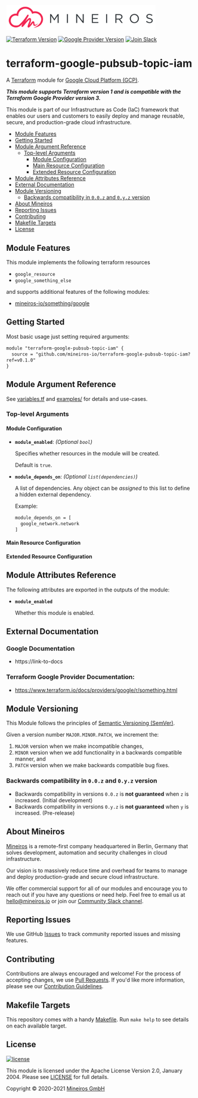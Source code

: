 [<img src="https://raw.githubusercontent.com/mineiros-io/brand/3bffd30e8bdbbde32c143e2650b2faa55f1df3ea/mineiros-primary-logo.svg" width="400"/>][homepage]

[![Terraform Version][badge-terraform]][releases-terraform]
[![Google Provider Version][badge-tf-gcp]][releases-google-provider]
[![Join Slack][badge-slack]][slack]

# terraform-google-pubsub-topic-iam

A [Terraform] module for [Google Cloud Platform (GCP)][gcp].

**_This module supports Terraform version 1
and is compatible with the Terraform Google Provider version 3._**

This module is part of our Infrastructure as Code (IaC) framework
that enables our users and customers to easily deploy and manage reusable,
secure, and production-grade cloud infrastructure.

- [Module Features](#module-features)
- [Getting Started](#getting-started)
- [Module Argument Reference](#module-argument-reference)
  - [Top-level Arguments](#top-level-arguments)
    - [Module Configuration](#module-configuration)
    - [Main Resource Configuration](#main-resource-configuration)
    - [Extended Resource Configuration](#extended-resource-configuration)
- [Module Attributes Reference](#module-attributes-reference)
- [External Documentation](#external-documentation)
- [Module Versioning](#module-versioning)
  - [Backwards compatibility in `0.0.z` and `0.y.z` version](#backwards-compatibility-in-00z-and-0yz-version)
- [About Mineiros](#about-mineiros)
- [Reporting Issues](#reporting-issues)
- [Contributing](#contributing)
- [Makefile Targets](#makefile-targets)
- [License](#license)

## Module Features

<!-- info: please adjust the following text -->

This module implements the following terraform resources

- `google_resource`
- `google_something_else`

and supports additional features of the following modules:

<!-- markdown-link-check-disable -->
- [mineiros-io/something/google](https://github.com/mineiros-io/terraform-google-something)
<!-- markdown-link-check-enable -->

<!--
These are some of our custom features:

- **Default Security Settings**:
  secure by default by setting security to `true`, additional security can be added by setting some feature to `enabled`

- **Standard Module Features**:
  Cool Feature of the main resource, tags

- **Extended Module Features**:
  Awesome Extended Feature of an additional related resource,
  and another Cool Feature

- **Additional Features**:
  a Cool Feature that is not actually a resource but a cool set up from us

- _Features not yet implemented_:
  Standard Features missing,
  Extended Features planned,
  Additional Features planned
-->

## Getting Started

Most basic usage just setting required arguments:

```hcl
module "terraform-google-pubsub-topic-iam" {
  source = "github.com/mineiros-io/terraform-google-pubsub-topic-iam?ref=v0.1.0"
}
```

## Module Argument Reference

See [variables.tf] and [examples/] for details and use-cases.

### Top-level Arguments

#### Module Configuration

- **`module_enabled`**: _(Optional `bool`)_

  Specifies whether resources in the module will be created.

  Default is `true`.

- **`module_depends_on`**: _(Optional `list(dependencies)`)_

  A list of dependencies. Any object can be _assigned_ to this list to define a hidden external dependency.

  Example:

  ```hcl
  module_depends_on = [
    google_network.network
  ]
  ```

#### Main Resource Configuration

<!-- Example of a required variable:

- **`name`**: **_(Required `string`)_**

  The name of the resource.

  Default is `"name"`.

-->

<!-- Example of an optional variable:

- **`name`**: _(Optional `string`)_

  The name of the resource.

  Default is `"name"`.

-->

<!-- Example of an object:
     - We use inline documentation to describe complex objects or lists/maps of complex objects.
     - Please indent each level with 2 spaces so the documentation is rendered in a readable way.

- **`user`**: _(Optional `object(user)`)_

  A user object.

  Example

  ```hcl
  user = {
    name        = "marius"
    description = "The guy from Berlin."
  }
  ```

  Default is `{}`.

  A/Each `user` object can have the following fields:

  - **`name`**: **_(Required `string`)_**

    The Name of the user.

  - **`description`**: _(Optional `decription`)_

    A description describing the user in more detail.

    Default is `""`.

-->

#### Extended Resource Configuration

## Module Attributes Reference

The following attributes are exported in the outputs of the module:

- **`module_enabled`**

  Whether this module is enabled.

<!-- all outputs in outputs.tf-->

## External Documentation

### Google Documentation
<!-- markdown-link-check-disable -->

  - https://link-to-docs

### Terraform Google Provider Documentation:

  - https://www.terraform.io/docs/providers/google/r/something.html
<!-- markdown-link-check-disable -->

## Module Versioning

This Module follows the principles of [Semantic Versioning (SemVer)].

Given a version number `MAJOR.MINOR.PATCH`, we increment the:

1. `MAJOR` version when we make incompatible changes,
2. `MINOR` version when we add functionality in a backwards compatible manner, and
3. `PATCH` version when we make backwards compatible bug fixes.

### Backwards compatibility in `0.0.z` and `0.y.z` version

- Backwards compatibility in versions `0.0.z` is **not guaranteed** when `z` is increased. (Initial development)
- Backwards compatibility in versions `0.y.z` is **not guaranteed** when `y` is increased. (Pre-release)

## About Mineiros

[Mineiros][homepage] is a remote-first company headquartered in Berlin, Germany
that solves development, automation and security challenges in cloud infrastructure.

Our vision is to massively reduce time and overhead for teams to manage and
deploy production-grade and secure cloud infrastructure.

We offer commercial support for all of our modules and encourage you to reach out
if you have any questions or need help. Feel free to email us at [hello@mineiros.io] or join our
[Community Slack channel][slack].

## Reporting Issues

We use GitHub [Issues] to track community reported issues and missing features.

## Contributing

Contributions are always encouraged and welcome! For the process of accepting changes, we use
[Pull Requests]. If you'd like more information, please see our [Contribution Guidelines].

## Makefile Targets

This repository comes with a handy [Makefile].
Run `make help` to see details on each available target.

## License

[![license][badge-license]][apache20]

This module is licensed under the Apache License Version 2.0, January 2004.
Please see [LICENSE] for full details.

Copyright &copy; 2020-2021 [Mineiros GmbH][homepage]

<!-- References -->

[homepage]: https://mineiros.io/?ref=terraform-google-pubsub-topic-iam
[hello@mineiros.io]: mailto:hello@mineiros.io

<!-- markdown-link-check-disable -->

[badge-build]: https://github.com/mineiros-io/terraform-google-premium-modules/workflows/Tests/badge.svg

<!-- markdown-link-check-enable -->

[badge-semver]: https://img.shields.io/github/v/tag/mineiros-io/terraform-google-pubsub-topic-iam.svg?label=latest&sort=semver
[badge-license]: https://img.shields.io/badge/license-Apache%202.0-brightgreen.svg
[badge-terraform]: https://img.shields.io/badge/Terraform-1.x-623CE4.svg?logo=terraform
[badge-slack]: https://img.shields.io/badge/slack-@mineiros--community-f32752.svg?logo=slack

<!-- markdown-link-check-disable -->

[build-status]: https://github.com/mineiros-io/terraform-google-premium-modules/modules/terraform-google-pubsub-topic-iam/actions
[releases-github]: https://github.com/mineiros-io/terraform-google-premium-modules/modules/terraform-google-pubsub-topic-iam/releases

<!-- markdown-link-check-enable -->

[releases-terraform]: https://github.com/hashicorp/terraform/releases
[badge-tf-gcp]: https://img.shields.io/badge/google-3.x-1A73E8.svg?logo=terraform
[releases-google-provider]: https://github.com/terraform-providers/terraform-provider-google/releases
[apache20]: https://opensource.org/licenses/Apache-2.0
[slack]: https://mineiros.io/slack
[terraform]: https://www.terraform.io
[gcp]: https://cloud.google.com/
[semantic versioning (semver)]: https://semver.org/

<!-- markdown-link-check-disable -->

[variables.tf]: https://github.com/mineiros-io/terraform-google-premium-modules/blob/modules/terraform-google-pubsub-topic-iam/main/variables.tf
[examples/]: https://github.com/mineiros-io/terraform-google-premium-modules/blob/modules/terraform-google-pubsub-topic-iam/main/examples
[issues]: https://github.com/mineiros-io/terraform-google-premium-modules/issues
[license]: https://github.com/mineiros-io/terraform-google-premium-modules/blob/main/LICENSE
[makefile]: https://github.com/mineiros-io/terraform-google-premium-modules/blob/main/Makefile
[pull requests]: https://github.com/mineiros-io/terraform-google-premium-modules/pulls
[contribution guidelines]: https://github.com/mineiros-io/terraform-google-premium-modules/blob/main/CONTRIBUTING.md

<!-- markdown-link-check-enable -->

